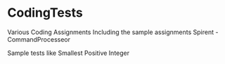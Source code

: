 # CodingTests
Various Coding Assignments Including the sample assignments
Spirent - CommandProcesseor

Sample tests like Smallest Positive Integer
